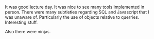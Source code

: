 It was good lecture day. It was nice to see many tools implemented in person. There were many subtleties regarding SQL
and Javascript that I was unaware of. Particularly the use of objects relative to querries. Interesting stuff.

Also there were ninjas.
